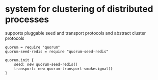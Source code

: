 # system for clustering of distributed processes

supports pluggable seed and transport protocols and abstract cluster protocols

```
quorum = require "quorum"
quorum-seed-redis = require "quorum-seed-redis"

quorum.init { 
    seed: new quorum-seed-redis() 
    transport: new quorum-transport-smokesignal()
}
```
